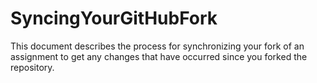 # SyncingYourGitHubFork
This document describes the process for synchronizing your fork of an assignment to get any changes that have occurred since you forked the repository.
